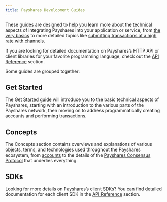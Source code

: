 ```yaml
---
title: Payshares Development Guides
---
```


These guides are designed to help you learn more about the technical aspects of integrating Payshares into your application or service, from [the very basics](./get-started) to more detailed topics like [submitting transactions at a high rate with channels](./channels.md).

If you are looking for detailed documentation on Payshares’s HTTP API or client libraries for your favorite programming language, check out the [API Reference](../reference) section.

Some guides are grouped together:

## Get Started

The [Get Started guide](./get-started) will introduce you to the basic technical aspects of Payshares, starting with an introduction to the various parts of the Payshares network, then moving on to address programmatically creating accounts and performing transactions.

## Concepts

The Concepts section contains overviews and explanations of various objects, terms, and technologies used throughout the Payshares ecosystem, from [accounts](./concepts/accounts.md) to the details of the [Payshares Consensus Protocol](./concepts/scp.md) that underlies everything.

## SDKs

Looking for more details on Payshares’s client SDKs? You can find detailed documentation for each client SDK in the [API Reference](../reference) section.
